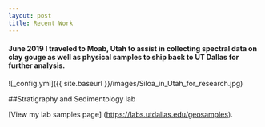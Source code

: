 ```yaml
---
layout: post
title: Recent Work
---
```


#### June 2019 I traveled to Moab, Utah to assist in collecting spectral data on clay gouge as well as physical samples to ship back to UT Dallas for further analysis.
![_config.yml]({{ site.baseurl }}/images/Siloa_in_Utah_for_research.jpg)

##Stratigraphy and Sedimentology lab

[View my lab samples page] (https://labs.utdallas.edu/geosamples). 
